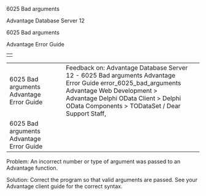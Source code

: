 6025 Bad arguments




Advantage Database Server 12  

6025 Bad arguments

Advantage Error Guide

|  |
| --- |
|  |

|  |  |  |  |  |
| --- | --- | --- | --- | --- |
| 6025 Bad arguments  Advantage Error Guide |  |  | Feedback on: Advantage Database Server 12 - 6025 Bad arguments Advantage Error Guide error\_6025\_bad\_arguments Advantage Web Development > Advantage Delphi OData Client > Delphi OData Components > TODataSet / Dear Support Staff, |  |
| 6025 Bad arguments  Advantage Error Guide |  |  |  |  |

Problem: An incorrect number or type of argument was passed to an Advantage function.

Solution: Correct the program so that valid arguments are passed. See your Advantage client guide for the correct syntax.
